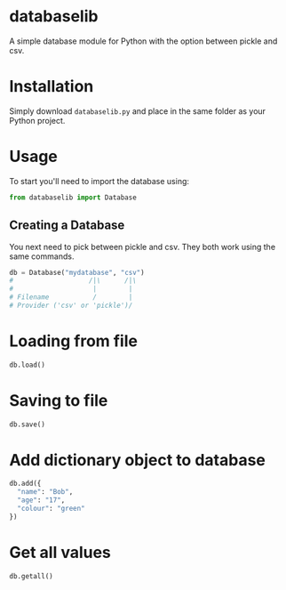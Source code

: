 # databaselib
A simple database module for Python with the option between pickle and csv.

# Installation
Simply download `databaselib.py` and place in the same folder as your Python project.

# Usage
To start you'll need to import the database using:
```python
from databaselib import Database
```

## Creating a Database
You next need to pick between pickle and csv. They both work using the same commands.

```python
db = Database("mydatabase", "csv")
#                   /|\      /|\
#                    |        |
# Filename           /        |
# Provider ('csv' or 'pickle')/
```

# Loading from file

```python
db.load()
```

# Saving to file

```python
db.save()
```

# Add dictionary object to database

```python
db.add({
  "name": "Bob",
  "age": "17",
  "colour": "green"
})
```

# Get all values

```python
db.getall()
```
